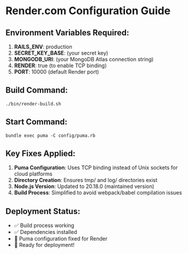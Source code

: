 # Render.com Configuration Guide

## Environment Variables Required:

1. **RAILS_ENV**: production
2. **SECRET_KEY_BASE**: (your secret key)
3. **MONGODB_URI**: (your MongoDB Atlas connection string)
4. **RENDER**: true (to enable TCP binding)
5. **PORT**: 10000 (default Render port)

## Build Command:
```
./bin/render-build.sh
```

## Start Command:
```
bundle exec puma -C config/puma.rb
```

## Key Fixes Applied:

1. **Puma Configuration**: Uses TCP binding instead of Unix sockets for cloud platforms
2. **Directory Creation**: Ensures tmp/ and log/ directories exist
3. **Node.js Version**: Updated to 20.18.0 (maintained version)
4. **Build Process**: Simplified to avoid webpack/babel compilation issues

## Deployment Status:
- ✅ Build process working
- ✅ Dependencies installed
- 🔧 Puma configuration fixed for Render
- 🚀 Ready for deployment!
